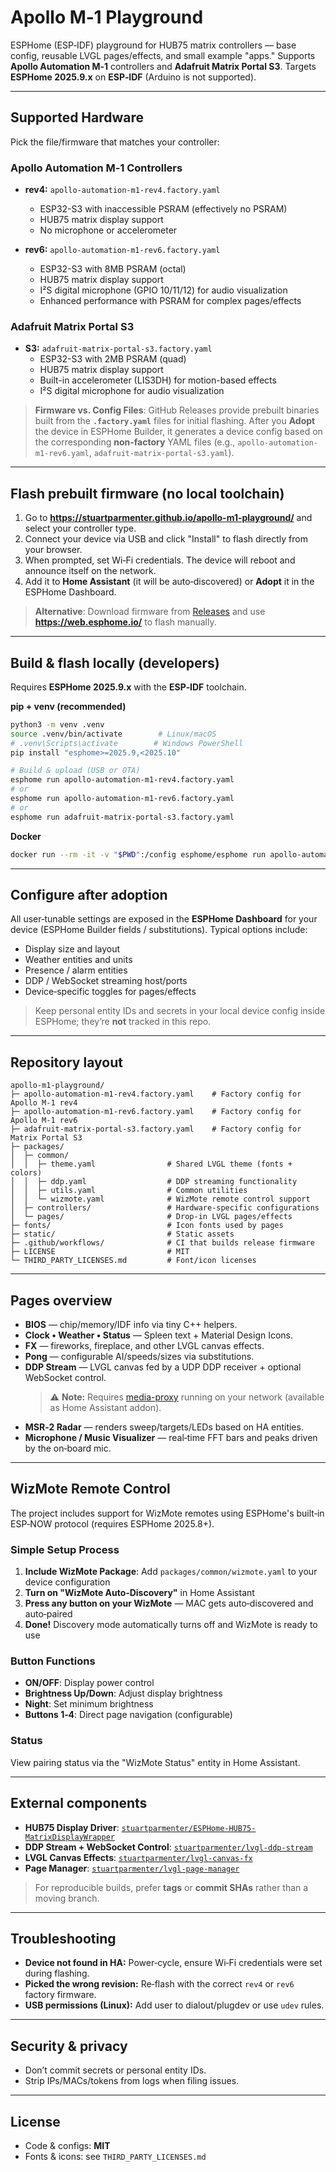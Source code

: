 # Apollo M‑1 Playground

ESPHome (ESP‑IDF) playground for HUB75 matrix controllers — base config, reusable LVGL pages/effects, and small example "apps." Supports **Apollo Automation M‑1** controllers and **Adafruit Matrix Portal S3**. Targets **ESPHome 2025.9.x** on **ESP‑IDF** (Arduino is not supported).

---

## Supported Hardware
Pick the file/firmware that matches your controller:

### Apollo Automation M‑1 Controllers
- **rev4:** `apollo-automation-m1-rev4.factory.yaml`
  - ESP32-S3 with inaccessible PSRAM (effectively no PSRAM)
  - HUB75 matrix display support
  - No microphone or accelerometer

- **rev6:** `apollo-automation-m1-rev6.factory.yaml`
  - ESP32-S3 with 8MB PSRAM (octal)
  - HUB75 matrix display support
  - I²S digital microphone (GPIO 10/11/12) for audio visualization
  - Enhanced performance with PSRAM for complex pages/effects

### Adafruit Matrix Portal S3
- **S3:** `adafruit-matrix-portal-s3.factory.yaml`
  - ESP32-S3 with 2MB PSRAM (quad)
  - HUB75 matrix display support
  - Built-in accelerometer (LIS3DH) for motion-based effects
  - I²S digital microphone for audio visualization

> **Firmware vs. Config Files**: GitHub Releases provide prebuilt binaries built from the **`.factory.yaml`** files for initial flashing. After you **Adopt** the device in ESPHome Builder, it generates a device config based on the corresponding **non-factory** YAML files (e.g., `apollo-automation-m1-rev6.yaml`, `adafruit-matrix-portal-s3.yaml`).

---

## Flash prebuilt firmware (no local toolchain)
1. Go to **https://stuartparmenter.github.io/apollo-m1-playground/** and select your controller type.
2. Connect your device via USB and click "Install" to flash directly from your browser.
3. When prompted, set Wi‑Fi credentials. The device will reboot and announce itself on the network.
4. Add it to **Home Assistant** (it will be auto‑discovered) or **Adopt** it in the ESPHome Dashboard.

> **Alternative**: Download firmware from [Releases](/stuartparmenter/apollo-m1-playground/releases) and use **https://web.esphome.io/** to flash manually.

---

## Build & flash locally (developers)
Requires **ESPHome 2025.9.x** with the **ESP‑IDF** toolchain.

**pip + venv (recommended)**
```bash
python3 -m venv .venv
source .venv/bin/activate        # Linux/macOS
# .venv\Scripts\activate        # Windows PowerShell
pip install "esphome>=2025.9,<2025.10"

# Build & upload (USB or OTA)
esphome run apollo-automation-m1-rev4.factory.yaml
# or
esphome run apollo-automation-m1-rev6.factory.yaml
# or
esphome run adafruit-matrix-portal-s3.factory.yaml
```

**Docker**
```bash
docker run --rm -it -v "$PWD":/config esphome/esphome run apollo-automation-m1-rev6.factory.yaml
```

---

## Configure after adoption
All user‑tunable settings are exposed in the **ESPHome Dashboard** for your device (ESPHome Builder fields / substitutions). Typical options include:
- Display size and layout
- Weather entities and units
- Presence / alarm entities
- DDP / WebSocket streaming host/ports
- Device‑specific toggles for pages/effects

> Keep personal entity IDs and secrets in your local device config inside ESPHome; they’re **not** tracked in this repo.

---

## Repository layout
```
apollo-m1-playground/
├─ apollo-automation-m1-rev4.factory.yaml    # Factory config for Apollo M‑1 rev4
├─ apollo-automation-m1-rev6.factory.yaml    # Factory config for Apollo M‑1 rev6
├─ adafruit-matrix-portal-s3.factory.yaml    # Factory config for Matrix Portal S3
├─ packages/
│  ├─ common/
│  │  ├─ theme.yaml                # Shared LVGL theme (fonts + colors)
│  │  ├─ ddp.yaml                  # DDP streaming functionality
│  │  ├─ utils.yaml                # Common utilities
│  │  └─ wizmote.yaml              # WizMote remote control support
│  ├─ controllers/                 # Hardware‑specific configurations
│  └─ pages/                       # Drop‑in LVGL pages/effects
├─ fonts/                          # Icon fonts used by pages
├─ static/                         # Static assets
├─ .github/workflows/              # CI that builds release firmware
├─ LICENSE                         # MIT
└─ THIRD_PARTY_LICENSES.md         # Font/icon licenses
```

---

## Pages overview
- **BIOS** — chip/memory/IDF info via tiny C++ helpers.
- **Clock • Weather • Status** — Spleen text + Material Design Icons.
- **FX** — fireworks, fireplace, and other LVGL canvas effects.
- **Pong** — configurable AI/speeds/sizes via substitutions.
- **DDP Stream** — LVGL canvas fed by a UDP DDP receiver + optional WebSocket control.
  > ⚠️ **Note:** Requires [media-proxy](https://github.com/stuartparmenter/media-proxy) running on your network (available as Home Assistant addon).
- **MSR‑2 Radar** — renders sweep/targets/LEDs based on HA entities.
- **Microphone / Music Visualizer** — real‑time FFT bars and peaks driven by the on‑board mic.

---

## WizMote Remote Control

The project includes support for WizMote remotes using ESPHome's built‑in ESP‑NOW protocol (requires ESPHome 2025.8+).

### Simple Setup Process
1. **Include WizMote Package**: Add `packages/common/wizmote.yaml` to your device configuration
2. **Turn on "WizMote Auto‑Discovery"** in Home Assistant
3. **Press any button on your WizMote** — MAC gets auto‑discovered and auto‑paired
4. **Done!** Discovery mode automatically turns off and WizMote is ready to use

### Button Functions
- **ON/OFF**: Display power control
- **Brightness Up/Down**: Adjust display brightness
- **Night**: Set minimum brightness
- **Buttons 1‑4**: Direct page navigation (configurable)

### Status
View pairing status via the "WizMote Status" entity in Home Assistant.

---

## External components
- **HUB75 Display Driver**: [`stuartparmenter/ESPHome-HUB75-MatrixDisplayWrapper`](https://github.com/stuartparmenter/ESPHome-HUB75-MatrixDisplayWrapper)
- **DDP Stream + WebSocket Control**: [`stuartparmenter/lvgl-ddp-stream`](https://github.com/stuartparmenter/lvgl-ddp-stream)
- **LVGL Canvas Effects**: [`stuartparmenter/lvgl-canvas-fx`](https://github.com/stuartparmenter/lvgl-canvas-fx)
- **Page Manager**: [`stuartparmenter/lvgl-page-manager`](https://github.com/stuartparmenter/lvgl-page-manager)

> For reproducible builds, prefer **tags** or **commit SHAs** rather than a moving branch.

---

## Troubleshooting
- **Device not found in HA:** Power‑cycle, ensure Wi‑Fi credentials were set during flashing.
- **Picked the wrong revision:** Re‑flash with the correct `rev4` or `rev6` factory firmware.
- **USB permissions (Linux):** Add user to dialout/plugdev or use `udev` rules.

---

## Security & privacy
- Don’t commit secrets or personal entity IDs.
- Strip IPs/MACs/tokens from logs when filing issues.

---

## License
- Code & configs: **MIT**
- Fonts & icons: see `THIRD_PARTY_LICENSES.md`
